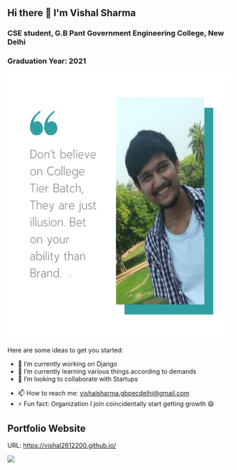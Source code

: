 ## Hi there 👋 I'm Vishal Sharma

### CSE student, G.B Pant Government Engineering College, New Delhi

### Graduation Year: 2021

<img src="https://github.com/vishal2612200/vishal2612200/blob/master/banner.png" width="100%" height = "600px">

Here are some ideas to get you started:

- 🔭 I’m currently working on Django
- 🌱 I’m currently learning various things according to demands
- 👯 I’m looking to collaborate with Startups
<!--
- 🤔 I’m looking for help with ..
- 💬 Ask me about ...
- 😄 Pronouns: ...
-->
- 📫 How to reach me: vishalsharma.gbpecdelhi@gmail.com
- ⚡ Fun fact: Organization I join coincidentally start getting growth 😄

## Portfolio Website

URL: https://vishal2612200.github.io/
  
[<img src="https://img.shields.io/badge/linkedin-%230077B5.svg?&style=for-the-badge&logo=linkedin&logoColor=white" />](https://www.linkedin.com/in/vishal-sharma-gbpecdelhi/)
